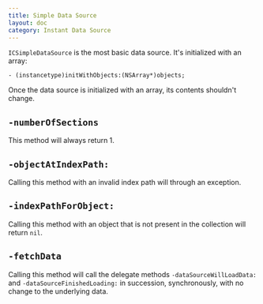 ```yaml
---
title: Simple Data Source
layout: doc
category: Instant Data Source
---
```


`ICSimpleDataSource` is the most basic data source. It's initialized with an array:

	- (instancetype)initWithObjects:(NSArray*)objects;

Once the data source is initialized with an array, its contents shouldn't change.

## `-numberOfSections`

This method will always return 1.

## `-objectAtIndexPath:`

Calling this method with an invalid index path will through an exception.

## `-indexPathForObject:`

Calling this method with an object that is not present in the collection will return `nil`.

## `-fetchData`

Calling this method will call the delegate methods `-dataSourceWillLoadData:` and `-dataSourceFinishedLoading:` in succession, synchronously, with no change to the underlying data.